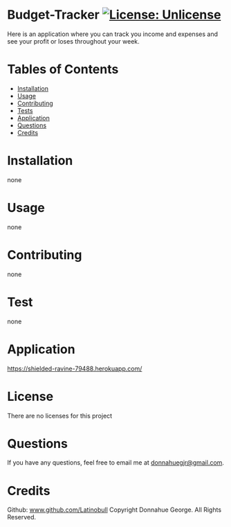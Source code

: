 # Budget-Tracker [![License: Unlicense](https://img.shields.io/badge/license-Unlicense-blue.svg)](http://unlicense.org/)

Here is an application where you can track you income and expenses and see your profit or loses throughout your week.

# Tables of Contents

- [Installation](#installation)
- [Usage](#usage)
- [Contributing](#contributing)
- [Tests](#tests)
- [Application](#application)
- [Questions](#questions)
- [Credits](#credits)

# Installation

none

# Usage

none

# Contributing

none

# Test

none

# Application

https://shielded-ravine-79488.herokuapp.com/

# License

There are no licenses for this project

# Questions

If you have any questions, feel free to email me at donnahuegjr@gmail.com.

# Credits

Github: www.github.com/Latinobull
Copyright Donnahue George. All Rights Reserved.
